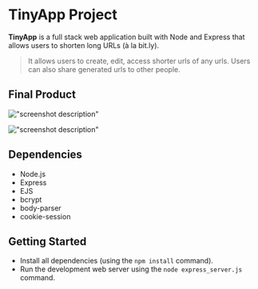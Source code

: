 # TinyApp Project

**TinyApp** is a full stack web application built with Node and Express that allows users to shorten long URLs (à la bit.ly).
> It allows users to create, edit, access shorter urls of any urls. 
> Users can also share generated urls to other people. 

## Final Product

!["screenshot description"](#)

!["screenshot description"](#)

## Dependencies

- Node.js
- Express
- EJS
- bcrypt
- body-parser
- cookie-session

## Getting Started

- Install all dependencies (using the `npm install` command).
- Run the development web server using the `node express_server.js` command.